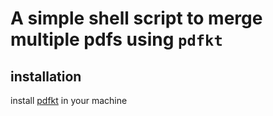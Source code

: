 # A simple shell script to merge multiple pdfs using ``pdfkt``

## installation

install [pdfkt](https://www.pdflabs.com/tools/pdftk-the-pdf-toolkit/) in your machine

